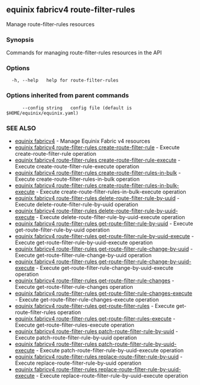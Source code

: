## equinix fabricv4 route-filter-rules

Manage route-filter-rules resources

### Synopsis

Commands for managing route-filter-rules resources in the API

### Options

```
  -h, --help   help for route-filter-rules
```

### Options inherited from parent commands

```
      --config string   config file (default is $HOME/equinix/equinix.yaml)
```

### SEE ALSO

* [equinix fabricv4](equinix_fabricv4.md)	 - Manage Equinix Fabric v4 resources
* [equinix fabricv4 route-filter-rules create-route-filter-rule](equinix_fabricv4_route-filter-rules_create-route-filter-rule.md)	 - Execute create-route-filter-rule operation
* [equinix fabricv4 route-filter-rules create-route-filter-rule-execute](equinix_fabricv4_route-filter-rules_create-route-filter-rule-execute.md)	 - Execute create-route-filter-rule-execute operation
* [equinix fabricv4 route-filter-rules create-route-filter-rules-in-bulk](equinix_fabricv4_route-filter-rules_create-route-filter-rules-in-bulk.md)	 - Execute create-route-filter-rules-in-bulk operation
* [equinix fabricv4 route-filter-rules create-route-filter-rules-in-bulk-execute](equinix_fabricv4_route-filter-rules_create-route-filter-rules-in-bulk-execute.md)	 - Execute create-route-filter-rules-in-bulk-execute operation
* [equinix fabricv4 route-filter-rules delete-route-filter-rule-by-uuid](equinix_fabricv4_route-filter-rules_delete-route-filter-rule-by-uuid.md)	 - Execute delete-route-filter-rule-by-uuid operation
* [equinix fabricv4 route-filter-rules delete-route-filter-rule-by-uuid-execute](equinix_fabricv4_route-filter-rules_delete-route-filter-rule-by-uuid-execute.md)	 - Execute delete-route-filter-rule-by-uuid-execute operation
* [equinix fabricv4 route-filter-rules get-route-filter-rule-by-uuid](equinix_fabricv4_route-filter-rules_get-route-filter-rule-by-uuid.md)	 - Execute get-route-filter-rule-by-uuid operation
* [equinix fabricv4 route-filter-rules get-route-filter-rule-by-uuid-execute](equinix_fabricv4_route-filter-rules_get-route-filter-rule-by-uuid-execute.md)	 - Execute get-route-filter-rule-by-uuid-execute operation
* [equinix fabricv4 route-filter-rules get-route-filter-rule-change-by-uuid](equinix_fabricv4_route-filter-rules_get-route-filter-rule-change-by-uuid.md)	 - Execute get-route-filter-rule-change-by-uuid operation
* [equinix fabricv4 route-filter-rules get-route-filter-rule-change-by-uuid-execute](equinix_fabricv4_route-filter-rules_get-route-filter-rule-change-by-uuid-execute.md)	 - Execute get-route-filter-rule-change-by-uuid-execute operation
* [equinix fabricv4 route-filter-rules get-route-filter-rule-changes](equinix_fabricv4_route-filter-rules_get-route-filter-rule-changes.md)	 - Execute get-route-filter-rule-changes operation
* [equinix fabricv4 route-filter-rules get-route-filter-rule-changes-execute](equinix_fabricv4_route-filter-rules_get-route-filter-rule-changes-execute.md)	 - Execute get-route-filter-rule-changes-execute operation
* [equinix fabricv4 route-filter-rules get-route-filter-rules](equinix_fabricv4_route-filter-rules_get-route-filter-rules.md)	 - Execute get-route-filter-rules operation
* [equinix fabricv4 route-filter-rules get-route-filter-rules-execute](equinix_fabricv4_route-filter-rules_get-route-filter-rules-execute.md)	 - Execute get-route-filter-rules-execute operation
* [equinix fabricv4 route-filter-rules patch-route-filter-rule-by-uuid](equinix_fabricv4_route-filter-rules_patch-route-filter-rule-by-uuid.md)	 - Execute patch-route-filter-rule-by-uuid operation
* [equinix fabricv4 route-filter-rules patch-route-filter-rule-by-uuid-execute](equinix_fabricv4_route-filter-rules_patch-route-filter-rule-by-uuid-execute.md)	 - Execute patch-route-filter-rule-by-uuid-execute operation
* [equinix fabricv4 route-filter-rules replace-route-filter-rule-by-uuid](equinix_fabricv4_route-filter-rules_replace-route-filter-rule-by-uuid.md)	 - Execute replace-route-filter-rule-by-uuid operation
* [equinix fabricv4 route-filter-rules replace-route-filter-rule-by-uuid-execute](equinix_fabricv4_route-filter-rules_replace-route-filter-rule-by-uuid-execute.md)	 - Execute replace-route-filter-rule-by-uuid-execute operation

